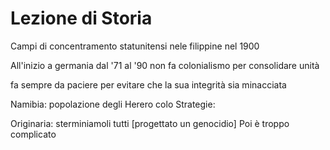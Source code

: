 # Lezione di Storia 

Campi di concentramento statunitensi nele filippine nel 1900

All'inizio a germania dal '71 al '90 non fa colonialismo per consolidare  unità

fa sempre da paciere per evitare che la sua integrità sia minacciata



Namibia: popolazione degli Herero
colo
Strategie:

Originaria: sterminiamoli tutti [progettato un genocidio]
Poi è troppo complicato
<!--stackedit_data:
eyJoaXN0b3J5IjpbLTE5NDQzNDcxMDVdfQ==
-->